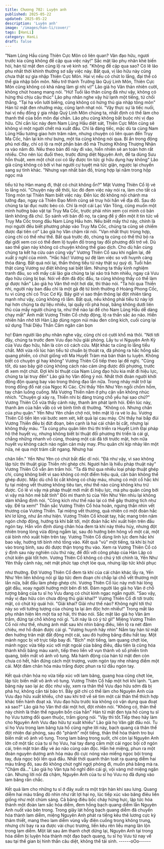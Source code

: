 ```yaml
---
title: Chương 702: Luyện anh
published: 2025-05-22
updated: 2025-05-22
description: 'Luyện anh'
image: '/images/han-li/cover/'
tags: [HanLi]
category: HanLi
draft: false
---
```


"Nam Lũng Hầu cùng Thiên Cực Môn có liên quan? Vân đạo hữu,
ngươi trước kia cũng không đề cập qua việc này!" Sắc mặt lão
phụ nhân khẻ biến hỏi, hán tử mặt đen cũng lộ ra vẻ kinh sợ.
"Không đề cập qua sao? Có lẽ lão phu nhất thời khinh thường sơ
sẩy việc này. Bất quá, vị lão hữu này cũng chưa thật sự gia nhập
Thiên Cực Môn. Hai vị nếu có chút lo lắng, đại thể có thể gia nhập
bổn môn. Nếu trở thành Trưởng lão Quỷ Linh Môn, Thiên Cực
Môn cũng không có khả năng làm gì nhị vị!" Lão giả họ Vân thản
nhiên cười, không chút hoang mang nói.
"Hừ! Tuổi lão thân cũng đã như vậy, không có hứng thú chịu câu
thúc" Lão phụ nhân nghe vậy hừ lạnh một tiếng, từ chối thẳng.
"Tại hạ vốn lười biếng, cũng không có hứng thú gia nhập tông
môn" Hán tử mặt đen nhướng mày, cũng lạnh nhạt nói.
"Vậy thực sự là tiếc nuối, hai vị nếu đồng ý gia nhập Quỷ Linh
Môn chúng ta, nhất định có thể làm cho thanh thế của bổn môn
đại chấn. Lão phu cũng không bắt buộc nhị vị đạo hữu. Chỉ cần
lúc này đem Nam Lũng Hầu diệt sát, Thiên Cực Môn cũng sẽ
không vì một người chết mà xuất đầu. Chỉ là đáng tiếc, mặc dù ta
cùng Nam Lũng Hầu tương giao hơn trăm năm, nhưng chuyện có
liên quan đến Trụy Ma Cốc, hắn lại kín như bưng, một tia cũng
không nói qua. Bí ẩn trong động phủ nơi đây, chỉ có lộ ra một
phần bản đồ mà Thương Không Thượng Nhân ra vào năm đó.
Nếu theo bản đồ này đi vào, hiển nhiên sẽ an toàn hơn rất nhiều.
Cho nên lúc đuổi theo, trước đừng diệt Nguyên Anh, để ta dùng
Sưu hồn thuật, xem một chút coi có lấy được tin tức gì hữu dụng
hay không" Lão giả cũng không có bởi vì hai người cự tuyệt mà
tức giận, ngược lại chuyển sang sự tình khác.
"Nhưng vạn nhất bản đồ, trùng hợp lại nằm trong hộp ngọc mà

tiểu tử họ Hàn mang đi, thật có chút không ổn?" Mặt Vương Thiên
Cổ lộ vẻ lo lắng nói.
"Chuyện này dễ thôi, lúc đó đem việc này nói ra, làm cho tất cả
Tông môn tại Thiên Nam biết việc này. Đến lúc đó không nói
chánh ma lưỡng đạo, ngay cả Thiên Đạo Minh cũng sẽ truy hỏi
hắn về địa đồ. Sau đó chúng ta lại đục nước béo cò. Chỉ là một
cái Lạc Vân Tông, cũng muốn một mình hưởng bảo vật tại Trụy
Ma Cốc, trước phải nhìn xem coi mình có bản lãnh không đã chứ.
So sánh với bản đồ nọ, ta càng để ý đến một ít tin tức về Trụy Ma
Cốc trong đầu Nam Lũng Hầu hơn. Nếu biết mấy thứ này, chính là
mọi người đếu biết phương pháp vào Trụy Ma Cốc, chúng ta cũng
sẽ chiếm được đại tiên cơ" Lão giả họ Vân chậm rãi nói.
"Vạn nhất thực trùng hợp, cũng chỉ có thể như thế. Bất quá trước
đó, chúng ta cũng có thể thử bỏ ra đại giới xem coi có thể đem lộ
tuyến đồ trong tay đối phương đổi trở về. Dù sao thế gian này
không có chuyện không thể giao dịch. Cho dù hắn cùng chúng ta
kết hạ cừu oán cũng vậy" Vương Thiên Cổ sau khi ngẫm lại, đề
xuất ý nghĩ của mình.
"Hắc hắc! Vương sư đệ làm việc so với huynh càng thỏa đáng.
Bất quá nói lại, thần thông tiểu từ này thật sự quỷ dị. Tuổi hắn thật
cùng Vương sư điệt không sai biệt lắm. Nhưng ta thấy kinh
nghiệm tranh đấu, so với mấy cái lão gia chúng ta lại xảo trá hơn
nhiều, ngay cả Vưu đạo hữu cũng bị bại. Nói về đơn đả độc đấu,
ta cũng không thấy có thể làm gì được hắn" Lão giả họ Vân thở
một hơi dài, thì thào nói.
"Ta hỏi qua Thiền nhi, người này ban đầu chỉ là một gã đệ tử bình
thường ở Hoàng Phong Cốc, tu vi cũng chỉ có Trúc Cơ Kỳ. Bây
giờ vì sao thần thông lại đột nhiên tăng mạnh như vậy, cũng
không rõ lắm. Bất quá, nếu không phải tiểu tử này lợi hại hơn
chúng ta dự liệu nhiều, lại quấy rối phá hoại, bằng không dưới liên
thủ của mấy người chúng ta, như thế nào lại để cho Nam Lũng
Hầu dễ dàng chạy mất" Ánh mắt Vương Thiên Cổ chớp động, lộ
ra thần sắc ảo não.
Hiển nhiên hắn nhớ tới Hàn Lập dùng ngọn núi màu đen công
kích, cuối cùng lại sử dụng Thái Diệu Thần Cấm ngăn cản bọn

họ!
Đám người lão phụ nhân nghe vậy, cũng chỉ có cười khổ mà thôi.
"Nới tới đây, chúng ta trước đem Vưu đạo hữu giải phóng. Lấy tu
vi Nguyên Anh Kỳ của Vưu đạo hữu, hẳn là còn có cách cứu. Mặt
khác ta cũng lo lắng tiểu chất. Mới vừa rồi lúc hàn tiểu tử chuẩn bị
thoát ra, đã phóng ra hắc hồng sắc quang phiến, có chút giống
với Ma Huyết Trảm mà bản thân tu luyện. Không biết có chuyện gì
hay không" Vương Thiên Cổ tiếp theo lại đề nghị.
"Cũng tốt, dù sao bây giờ cũng không cách nào cảm ứng được
đối phương, trước đi xem một chút. Đợi khi bí thuật của Nam Lũng
đạo hữu kia mất đi hiệu lực, chúng ta lại truy đến" Lão giả họ Vân
đồng ý nói.
Nhất thời đoàn người khởi động độn quang bay vào trong thông
đạo lần nữa.
Trong nháy mắt trở lại trong đống đổ nát của Ngọc Ki Các. Chỉ
thấy Yến Như Yên ngồi chồm hổm, tay chân luống cuống. Mà
Vương Thiền nằm ở phụ cận vẫn không nhúc nhích.
"Chuyện gì xảy ra, Thiển nhi bị đáng trúng chỗ yếu hại sao chứ?"
Vương Thiên Cổ vừa thấy cảnh này, thanh âm phát lạnh hỏi. Đến
lúc này, thanh âm của hắn vẫb có vẻ bình tĩnh dị thường.
"Không có. Nhưng chân của phu quân." Yến Như Yên chần chờ
nói, trên mặt lộ ra vẻ lo âu.
Vương Thiên Cổ tiến lên vài bước xem xét, kết quả lại cau mày.
Chỉ thấy hai bắp đùi Vương Thiền đều bị đứt đoạn, bên cạnh là
hai cái chân bị cắt, nhưng lại không thấy máu.
"Ta cùng phu quân liên thủ thi triển ra Huyết Linh Đại pháp hộ thể
huyết vụ, nhưng không biết bí thuật đối phương thi triển là cái gì,
chẳng những nhanh vô cùng, thoáng một cái đã tới trước mặt,
hơn nữa huyết vụ không cách nào ngăn cản mảy may. Phu quân
chỉ kịp nhảy lên một nữa, né qua một trảm cắt ngang. Nhưng hai

chân liền." Yến Như Yên có chút bất đắc dĩ nói.
"Đã như vậy, vì sao không lập tức thi thuật giúp Thiền nhi ghép
chi. Ngươi hẳn là hiểu pháp thuật này" Vương Thiên Cổ vẫn âm
trầm hỏi.
"Ta đã thử qua nhiều loại pháp thuật ghép chi, cũng không biết vì
sao không có một điểm hiệu quả, căn bản không thể ghép được.
Mặc dù chỗ bị cắt không có chảy máu, nhưng có một cổ hắc khí
tụ tại miệng vết thương không tiêu tan, như thế nào cũng không
khu trừ được. Có lẽ vì vậy mà pháp thuật mới mất đi hiệu lực, mà
phu quân cũng bởi vì vậy mà hôn mê bất tỉnh" Đôi mi thanh tú của
Yến Như Yên nhíu lại không dám khẳng định nói.
"Công kích như thế nào lại có thể gây thương tích như vậy. Để ta
xem!" Thần sắc Vương Thiên Cổ hòa hoãn, ngưng thần nhìn vết
thương của Vương Thiền.
Tại miệng vết thương, quả nhiên có một đoàn hắc khí lơ lửng,
như ẩn như hiện.
Vương Thiên Cổ khoát tay, hắc mang trên năm ngón chớp động,
hướng tà khí bắt tới, một đoàn hắc khí xuất hiện trên đầu ngón
tay.
Hắn vốn định dùng chân hỏa đem tà khí này thiêu hủy, nhưng đột
nhiên trong lòng vừa động ngẫm lại, sau đó hướng bên hông vỗ
một cái, một cái bình nhỏ xuất hiện trên tay.
Vương Thiên Cổ dùng linh lực đem hắc khí bao vây, hướng tới
bình nhỏ tống vào.
Kết quà "vù" một tiếng, tà khí bị hút vào trong bình, sau đó được
thận trọng thu vào.
Xem ra Vương Thiên Cổ có ý định sau này nghiên cứu thứ này,
để đối với công pháp của Hàn Lập có chút kiến giải tốt hơn.
Vương Thiên Cổ không có chú ý tới chính là, Yến Như Yên thấy
cảnh này, nét mặt phức tạp chợt lóe qua, nhưng lập tức khôi phục

như thường.
Đợi Vương Thiên Cổ đem tà khí của cái chân khác lấy ra, Yến
Như Yên liền không nói gì lập tức đem đoạn chi chắp lại chỗ vết
thương một lần nữa, bắt đầu làm phép ghép chi.
Vương Thiên Cổ lúc này mới hài lòng gật đầu, xoay người hướng
một bên đi tới.
Đám người lão giả họ Vân ở chỗ tượng băng của tu sĩ họ Vưu
đang có chút kinh ngạc ngẩn người.
"Sao vậy, mấy vị đạo hữu còn chưa động thủ giải khai?" Vương
Thiên Cổ đi tới trước mặt, có chút kỳ quái hỏi.
"Giải khai? Giải như thế nào? Không nghĩ tới thứ này so với tưởng
tượng của chúng ta lại âm độc hơn nhiều!" Trong mắt lão phụ
nhân hiện lên một tia sợ hãi, thì thào nói.
Sắc mặt lão giả họ Vân âm trầm, đứng tại chỗ không nói gì.
"Lời này là có ý tứ gì!" Miệng Vương Thiên Cổ nói như thế, nhưng
ánh mắt sau khi nhìn băng điêu, liền lộ ra nét đăm chiêu, mơ hồ
đoán được cái gì.
"Vương huynh hãy nhìn" Nắm tay hán tử mặt đen hướng trân mặt
đất động một cái, sau đó hướng băng điêu hất tay.
Một mảnh ngọc bị vỡ trực tiếp bay đi.
"Bịch" một tiếng, lam quang chợt lóe, mảnh ngọc vừa tiếp xúc với
mặt ngoài của băng điêu, đầu tiên là cũng hóa thành khối băng
màu xanh, tiếp theo liền vỡ vụn thành vô số phiến tinh quang,
biến mất vô ảnh vô tung.
Mà hành động của hán tử mặt đen còn chưa có hết, hắn đứng
cách một trượng, vươn ngón tay nhẹ nhàng điểm một cái.
Một đám chân hỏa màu trắng được phun ra từ đầu ngón tay.

Kết quả chân hỏa nọ vừa tiếp xúc với lam băng, quang hoa cũng
chợt lóe, lập tức biến mất vô ảnh vô tung.
Vương Thiên Cổ hấp một hơi khí lạnh.
"Lam băng này sao lại ác độc như vậy, xem ra thân thể Vưu đạo
hữu sớm đã bị phá hư, không cần tái bảo trì. Bây giờ chỉ có thể
làm cho Nguyên Anh của Vưu đạo hữu xuất khiếu, chờ sau khi trở
về sẽ tìm một cái thân thể thích hợp khác tiến hành đoạt xá. Vưu
đạo hữu trước kia không có vận dụng qua đoạt xá sao?" Lão giả
họ Vân thở dài một hơi, đột nhiên nói.
"Không có, thân thể này chính là thân thể nguyên bổn của hắn"
Hán tử mặt đen tựa hồ cùng tu sĩ họ Vưu tương đối quen thuộc,
trầm giọng nói.
"Vậy thì tốt.Tiếp theo hãy làm cho Nguyên Anh Vưu đạo hữu tự
xuất khiếu" Lão giả họ Vân gật đầu nói.
Tu sĩ họ Vưu trong lam băng tựa hồ cũng nghe lời này, bạch
quang cả thân thể đột nhiên đại phóng, sau đó "phành" một tiếng,
thân thể hóa thành tro bụi biến mất vô ảnh vô tung.
Trong lam băng trong suốt, chỉ còn lại Nguyên Anh lớn cỡ một tấc
của tu sĩ họ Vưu, hai tay đang cầm một cái ngọc bội cỡ ngón cái,
trên mặt tràn đầy vẻ ảo não cùng oán độc.
Hắn hé miệng, phun ra một đoàn nguyên dương anh hỏa màu đỏ
cực nóng vào miếng ngọc bội trong tay, đưa ngọc bội lên quá
đầu.
Nhất thời quanh thân toát ra quang diễm hai màu trắng đỏ, sau đó
không chút nghĩ ngợi phóng đi, muốn phá băng mà ra.
"Chậm đã…" Lão giả họ Vân tựa hồ nghĩ đến cái gì, vội vàng mở
miệng ngăn cản.
Nhưng lời nói đã chậm, Nguyên Anh của tu sĩ họ Vưu nọ đã đụng
vào lam băng rắn chắc.

Kết quả làm cho những tu sĩ ở đây xuất ra một trận hàn khí sau
lưng.
Quang diễm hai màu trắng đỏ nhìn như rất lợi hại nọ, lúc tiếp xúc
vào băng điêu liền giống như một chùm sáng.
Cả băng điêu bốc cháy hừng hực, lập tức hóa thành một đoàn
lam sắc hỏa diễm, đem hồng bạch quang diễm lẫn Nguyên Anh
nuốt vào bên trong.
Trong giây lát hồng bạch quang diễm đã chuyển hóa thành lam
diễm, miệng Nguyên Anh phát ra tiếng kêu thê lương cực kỳ thảm
thiết, mang theo lam diễm vùng vẫy điên cuồng trong không trung,
nhưng chỉ bay ra xa được vài chục trương, liền kêu rên liều mạng
lăn lộn trong lam diễm.
Một lát sau âm thanh chợt dừng lại, Nguyên Anh tại trong hỏa
diễm bị luyện hóa thành một đạo bạch quang, tu sĩ họ Vưu từ nay
về sau tại thế gian bị hình thần câu diệt, không thể tái sinh.
------oOo------
